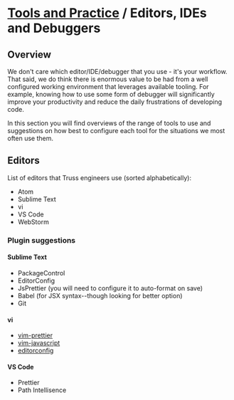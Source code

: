 # [Tools and Practice](../README.md) / Editors, IDEs and Debuggers

## Overview

We don't care which editor/IDE/debugger that you use - it's your workflow. That said, we do think there is enormous value to be had from a well configured working environment that leverages available tooling. For example, knowing how to use some form of debugger will significantly improve your productivity and reduce the daily frustrations of developing code.

In this section you will find overviews of the range of tools to use and suggestions on how best to configure each tool for the situations we most often use them.

## Editors

List of editors that Truss engineers use (sorted alphabetically):

* Atom
* Sublime Text
* vi
* VS Code
* WebStorm

### Plugin suggestions

#### Sublime Text
* PackageControl
* EditorConfig
* JsPrettier (you will need to configure it to auto-format on save)
* Babel (for JSX syntax--though looking for better option)
* Git

#### vi
* [vim-prettier](github.com:prettier/vim-prettier)
* [vim-javascript](pangloss/vim-javascript.git)
* [editorconfig](editorconfig/editorconfig-vim.git)

#### VS Code
* Prettier
* Path Intellisence
